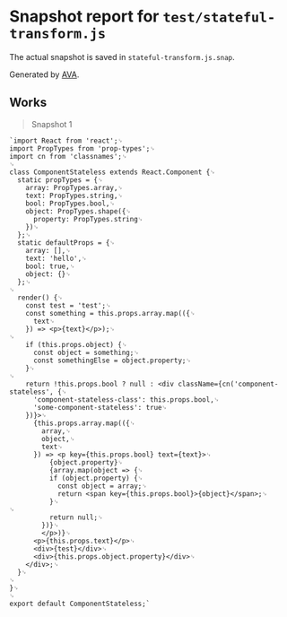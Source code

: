 # Snapshot report for `test/stateful-transform.js`

The actual snapshot is saved in `stateful-transform.js.snap`.

Generated by [AVA](https://ava.li).

## Works

> Snapshot 1

    `import React from 'react';␊
    import PropTypes from 'prop-types';␊
    import cn from 'classnames';␊
    ␊
    class ComponentStateless extends React.Component {␊
      static propTypes = {␊
        array: PropTypes.array,␊
        text: PropTypes.string,␊
        bool: PropTypes.bool,␊
        object: PropTypes.shape({␊
          property: PropTypes.string␊
        })␊
      };␊
      static defaultProps = {␊
        array: [],␊
        text: 'hello',␊
        bool: true,␊
        object: {}␊
      };␊
    ␊
      render() {␊
        const test = 'test';␊
        const something = this.props.array.map(({␊
          text␊
        }) => <p>{text}</p>);␊
    ␊
        if (this.props.object) {␊
          const object = something;␊
          const somethingElse = object.property;␊
        }␊
    ␊
        return !this.props.bool ? null : <div className={cn('component-stateless', {␊
          'component-stateless-class': this.props.bool,␊
          'some-component-stateless': true␊
        })}>␊
          {this.props.array.map(({␊
            array,␊
            object,␊
            text␊
          }) => <p key={this.props.bool} text={text}>␊
              {object.property}␊
              {array.map(object => {␊
              if (object.property) {␊
                const object = array;␊
                return <span key={this.props.bool}>{object}</span>;␊
              }␊
    ␊
              return null;␊
            })}␊
            </p>)}␊
          <p>{this.props.text}</p>␊
          <div>{test}</div>␊
          <div>{this.props.object.property}</div>␊
        </div>;␊
      }␊
    ␊
    }␊
    ␊
    export default ComponentStateless;`
